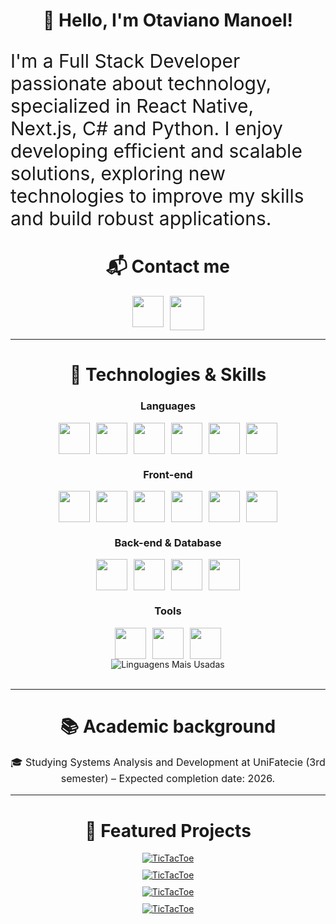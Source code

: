 <h1 align="center">👋 Hello, I'm Otaviano Manoel!</h1>

<p align="left" style="font-size: 30px;">I'm a Full Stack Developer passionate about technology, specialized in React Native, Next.js, C# and Python. I enjoy developing efficient and scalable solutions, exploring new technologies to improve my skills and build robust applications.</p>

<h1 align="center">📬 Contact me</h1>
<div align="center" style="display: flex; gap: 10px; justify-content: center;">
<a href="https://www.linkedin.com/in/otaviano-manoel/" target="_blank" rel="noreferrer">
  <img src="https://cdn.jsdelivr.net/gh/devicons/devicon@latest/icons/linkedin/linkedin-original.svg" width="50"/>
</a>
<a href="mailto:otavianomanoelvasconcelos@gmail.com" target="_blank" rel="noreferrer">
  <img src="https://img.icons8.com/?size=100&id=P7UIlhbpWzZm&format=png&color=000000" width="55"/>
</a>
</div>

---

<h1 align="center">🚀 Technologies & Skills</h1>

<h3 align="center">Languages</h3>

<div align="center" style="display: flex; gap: 10px; justify-content: center;">
  <a href="https://dotnet.microsoft.com/pt-br/languages/csharp" target="_blank" rel="noreferrer">
    <img src="https://cdn.jsdelivr.net/gh/devicons/devicon@latest/icons/csharp/csharp-original.svg" width="50" />
  </a>

  <a href="https://kotlinlang.org/" target="_blank" rel="noreferrer">
    <img src="https://cdn.jsdelivr.net/gh/devicons/devicon@latest/icons/kotlin/kotlin-original.svg" width="50"/>
  </a>

  <a href="https://www.typescriptlang.org/" target="_blank" rel="noreferrer">
    <img src="https://cdn.jsdelivr.net/gh/devicons/devicon@latest/icons/typescript/typescript-original.svg" width="50" />
  </a>

  <a href="https://www.python.org/" target="_blank" rel="noreferrer">
    <img src="https://cdn.jsdelivr.net/gh/devicons/devicon@latest/icons/python/python-original.svg" width="50" />
  </a>

  <a href="https://www.cprogramming.com/" target="_blank" rel="noreferrer">
    <img src="https://cdn.jsdelivr.net/gh/devicons/devicon@latest/icons/c/c-original.svg" width="50" />
  </a>

  <a href="https://developer.mozilla.org/pt-BR/docs/Web/JavaScript" target="_blank" rel="noreferrer">
    <img src="https://cdn.jsdelivr.net/gh/devicons/devicon@latest/icons/javascript/javascript-original.svg" width="50"/>
  </a>
</div>

<h3 align="center">Front-end</h3>

<div align="center" style="display: flex; gap: 10px; justify-content: center;">
  <a href="https://reactnative.dev/" target="_blank" rel="noreferrer">
    <img src="https://cdn.jsdelivr.net/gh/devicons/devicon@latest/icons/react/react-original.svg" width="50" />
  </a>
  <a href="https://nextjs.org/" target="_blank" rel="noreferrer">
    <img src="https://cdn.jsdelivr.net/gh/devicons/devicon@latest/icons/nextjs/nextjs-original.svg" width="50" />
  </a>
  <a href="https://developer.mozilla.org/pt-BR/docs/Web/HTML" target="_blank" rel="noreferrer">
    <img src="https://cdn.jsdelivr.net/gh/devicons/devicon@latest/icons/html5/html5-original.svg" width="50" />
  </a>
  <a href="https://developer.mozilla.org/pt-BR/docs/Web/CSS" target="_blank" rel="noreferrer">
    <img src="https://cdn.jsdelivr.net/gh/devicons/devicon@latest/icons/css3/css3-original.svg" width="50"/>
  </a>
  <a href="https://sass-lang.com/" target="_blank" rel="noreferrer">
    <img src="https://cdn.jsdelivr.net/gh/devicons/devicon@latest/icons/sass/sass-original.svg" width="50"/>
  </a>
  <a href="https://tailwindcss.com/" target="_blank" rel="noreferrer">
    <img src="https://cdn.jsdelivr.net/gh/devicons/devicon@latest/icons/tailwindcss/tailwindcss-original.svg" width="50"/>
  </a>
</div>

<h3 align="center">Back-end & Database</h3>

<div align="center" style="display: flex; gap: 10px; justify-content: center;">
  <a href="https://nodejs.org/pt" target="_blank" rel="noreferrer">
    <img src="https://cdn.jsdelivr.net/gh/devicons/devicon@latest/icons/nodejs/nodejs-original.svg" width="50"/>
  </a>
  <a href="https://www.postgresql.org/" target="_blank" rel="noreferrer">
    <img src="https://cdn.jsdelivr.net/gh/devicons/devicon@latest/icons/postgresql/postgresql-original.svg" width="50"/>
  </a>
  <a href="https://www.postman.com/" target="_blank" rel="noreferrer">
    <img src="https://cdn.jsdelivr.net/gh/devicons/devicon@latest/icons/postman/postman-original.svg" width="50"/>
  </a>
  <a href="https://fastapi.tiangolo.com/" target="_blank" rel="noreferrer">
    <img src="https://cdn.jsdelivr.net/gh/devicons/devicon@latest/icons/fastapi/fastapi-original.svg" width="50"/>
  </a>
</div>

<h3 align="center">Tools</h3>

<div align="center" style="display: flex; gap: 10px; justify-content: center;">
  <a href="https://git-scm.com/" target="_blank" rel="noreferrer">
    <img src="https://cdn.jsdelivr.net/gh/devicons/devicon@latest/icons/git/git-original.svg" width="50"/>
  </a>
  <a href="https://www.linux.org/" target="_blank" rel="noreferrer">
    <img src="https://cdn.jsdelivr.net/gh/devicons/devicon@latest/icons/linux/linux-original.svg" width="50"/>
  </a>
  <a href="https://pytorch.org/" target="_blank" rel="noreferrer">
    <img src="https://cdn.jsdelivr.net/gh/devicons/devicon@latest/icons/pytorch/pytorch-original.svg" width="50"/> 
  </a>
</div>

<div align="center" style="display: flex; gap: 10px; justify-content: center;">
<img src="https://github-readme-stats.vercel.app/api/top-langs/?username=otaviano-manoel&layout=compact&theme=radical" alt="Linguagens Mais Usadas" style="max-width: 100%; height: auto;">
</div>

<br>

---

<h1 align="center">📚 Academic background</h1>

<p align="center" style="font-size: 16px;">🎓 Studying Systems Analysis and Development at UniFatecie (3rd semester) – Expected completion date: 2026.</p>

---

<h1 align="center">📌 Featured Projects</h1>

<div align="center" style="display:grid; gap: 10px; justify-content: center;">
    <a href="https://fm-tic-tac-toe.onrender.com/" target="_blank">
      <img align="center" src="https://img.shields.io/badge/TicTacToe-C-0096e5" alt="TicTacToe" /> </a>
    <a href="https://fm-interactive-card-details.onrender.com/" target="_blank">
      <img align="center" src="https://img.shields.io/badge/InteractiveCardDetails-NextJS-3235E3" alt="TicTacToe" /> </a>
    <a href="https://github.com/Otaviano-Manoel/black_jack_sdl" target="_blank">          
      <img align="center" src="https://img.shields.io/badge/21Master-NextJS-3235E3" alt="TicTacToe" /> </a>
    <a href="https://github.com/Otaviano-Manoel/Alura_KotlinHireGames" target="_blank">
      <img align="center" src="https://img.shields.io/badge/HireGame-Kotlin-purple" alt="TicTacToe" /> </a>
</div>
